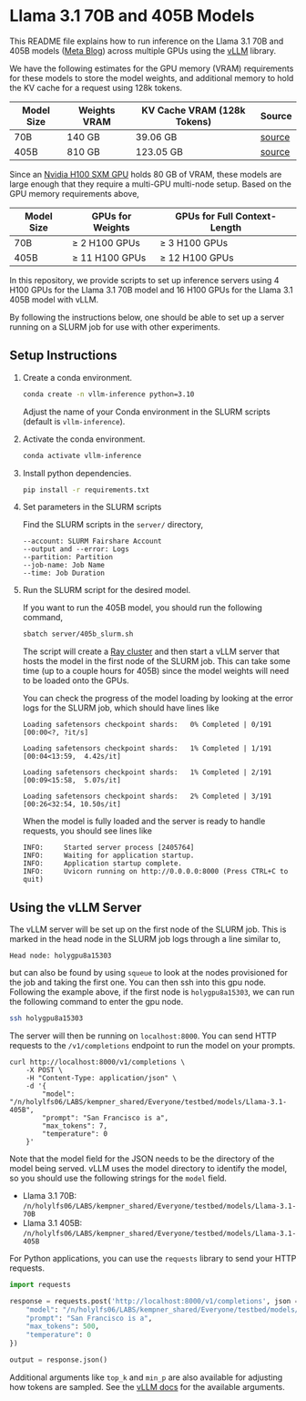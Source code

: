 # Llama 3.1 70B and 405B Models

This README file explains how to run inference on the Llama 3.1 70B and 405B models ([Meta Blog](https://ai.meta.com/blog/meta-llama-3-1/)) across multiple GPUs using the [vLLM](https://docs.vllm.ai/en/latest/index.html) library.

We have the following estimates for the GPU memory (VRAM) requirements for these models to store the model weights, and additional memory to hold the KV cache for a request using 128k tokens.

| Model Size | Weights VRAM | KV Cache VRAM (128k Tokens) | Source |
|------------|---------------------------|------------------------------|--------|
| 70B        | 140 GB                    | 39.06 GB                     | [source](https://huggingface.co/blog/llama31) |
| 405B       | 810 GB                    | 123.05 GB                    | [source](https://huggingface.co/blog/llama31) |

Since an [Nvidia H100 SXM GPU](https://www.nvidia.com/en-us/data-center/h100/) holds 80 GB of VRAM, these models are large enough that they require a multi-GPU multi-node setup. Based on the GPU memory requirements above,

| Model Size | GPUs for Weights | GPUs for Full Context-Length |
|------------|------------------|-------------------------------|
| 70B        | ≥ 2 H100 GPUs    | ≥ 3 H100 GPUs                 |
| 405B       | ≥ 11 H100 GPUs   | ≥ 12 H100 GPUs                |

In this repository, we provide scripts to set up inference servers using 4 H100 GPUs for the Llama 3.1 70B model and 16 H100 GPUs for the Llama 3.1 405B model with vLLM.

By following the instructions below, one should be able to set up a server running on a SLURM job for use with other experiments.

## Setup Instructions

1. Create a conda environment.
    
    ```bash
    conda create -n vllm-inference python=3.10
    ```

    Adjust the name of your Conda environment in the SLURM scripts (default is `vllm-inference`).

1. Activate the conda environment.
    
    ```bash
    conda activate vllm-inference
    ```

1. Install python dependencies.
    
    ```bash
    pip install -r requirements.txt
    ```

1. Set parameters in the SLURM scripts
  
    Find the SLURM scripts in the `server/` directory,


    ```
    --account: SLURM Fairshare Account
    --output and --error: Logs
    --partition: Partition
    --job-name: Job Name
    --time: Job Duration 
    ```

1. Run the SLURM script for the desired model.

    If you want to run the 405B model, you should run the following command,

    ```bash
    sbatch server/405b_slurm.sh
    ```

    The script will create a [Ray cluster](https://docs.ray.io/en/latest/cluster/getting-started.html) and then start a vLLM server that hosts the model in the first node of the SLURM job. This can take some time (up to a couple hours for 405B) since the model weights will need to be loaded onto the GPUs.

    You can check the progress of the model loading by looking at the error logs for the SLURM job, which should have lines like

    ```
    Loading safetensors checkpoint shards:   0% Completed | 0/191 [00:00<?, ?it/s]

    Loading safetensors checkpoint shards:   1% Completed | 1/191 [00:04<13:59,  4.42s/it]

    Loading safetensors checkpoint shards:   1% Completed | 2/191 [00:09<15:58,  5.07s/it]

    Loading safetensors checkpoint shards:   2% Completed | 3/191 [00:26<32:54, 10.50s/it]
    ```

    When the model is fully loaded and the server is ready to handle requests, you should see lines like

    ```
    INFO:     Started server process [2405764]
    INFO:     Waiting for application startup.
    INFO:     Application startup complete.
    INFO:     Uvicorn running on http://0.0.0.0:8000 (Press CTRL+C to quit)
    ```

## Using the vLLM Server

The vLLM server will be set up on the first node of the SLURM job.
This is marked in the head node in the SLURM job logs through a line similar to,

```
Head node: holygpu8a15303
```

but can also be found by using `squeue` to look at the nodes provisioned for the job and taking the first one. You can then ssh into this gpu node. Following the example above, if the first node is `holygpu8a15303`, we can run the following command to enter the gpu node.

```bash
ssh holygpu8a15303
```

The server will then be running on `localhost:8000`. You can send HTTP requests to the `/v1/completions` endpoint to run the model on your prompts.

```
curl http://localhost:8000/v1/completions \
    -X POST \
    -H "Content-Type: application/json" \
    -d '{
        "model": "/n/holylfs06/LABS/kempner_shared/Everyone/testbed/models/Llama-3.1-405B",
        "prompt": "San Francisco is a",
        "max_tokens": 7,
        "temperature": 0
    }'
```
Note that the model field for the JSON needs to be the directory of the model being served. vLLM uses the model directory to identify the model, so you should use the following strings for the `model` field.

- Llama 3.1 70B: `/n/holylfs06/LABS/kempner_shared/Everyone/testbed/models/Llama-3.1-70B`
- Llama 3.1 405B: `/n/holylfs06/LABS/kempner_shared/Everyone/testbed/models/Llama-3.1-405B`

For Python applications, you can use the `requests` library to send your HTTP requests.

```python
import requests

response = requests.post('http://localhost:8000/v1/completions', json = {
    "model": "/n/holylfs06/LABS/kempner_shared/Everyone/testbed/models/Llama-3.1-405B",
    "prompt": "San Francisco is a",
    "max_tokens": 500,
    "temperature": 0
})

output = response.json()
```
Additional arguments like `top_k` and `min_p` are also available for adjusting how tokens are sampled. See the [vLLM docs](https://docs.vllm.ai/en/latest/dev/sampling_params.html) for the available arguments.
